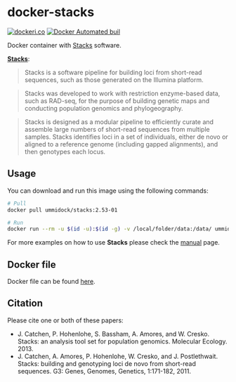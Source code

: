# docker-stacks

[![dockeri.co](https://dockeri.co/image/ummidock/stacks)](https://hub.docker.com/r/ummidock/stacks)
[![Docker Automated buil](https://img.shields.io/docker/automated/jrottenberg/ffmpeg.svg)](https://hub.docker.com/r/ummidock/stacks/)

Docker container with [Stacks](http://catchenlab.life.illinois.edu/stacks/) software.

[**Stacks**](http://catchenlab.life.illinois.edu/stacks/):

> Stacks is a software pipeline for building loci from short-read sequences, such as those generated on the Illumina platform.

> Stacks was developed to work with restriction enzyme-based data, such as RAD-seq, for the purpose of building genetic maps and conducting population genomics and phylogeography.

> Stacks is designed as a modular pipeline to efficiently curate and assemble large numbers of short-read sequences from multiple samples. Stacks identifies loci in a set of individuals, either de novo or aligned to a reference genome (including gapped alignments), and then genotypes each locus.

## Usage

You can download and run this image using the following commands:

````bash
# Pull
docker pull ummidock/stacks:2.53-01

# Run
docker run --rm -u $(id -u):$(id -g) -v /local/folder/data:/data/ ummidock/stacks:2.53-01 denovo_map.pl -T 8 -M 6 -o /data/stacks_output/ --samples /data/samples_fastq/ --popmap /data/population_map.tab --paired
````

For more examples on how to use **Stacks** please check the [manual](http://catchenlab.life.illinois.edu/stacks/manual/) page.

## Docker file
Docker file can be found [here](https://github.com/B-UMMI/docker-images/tree/master/stacks).

## Citation

Please cite one or both of these papers:

  * J. Catchen, P. Hohenlohe, S. Bassham, A. Amores, and W. Cresko. Stacks: an analysis tool set for population genomics. Molecular Ecology. 2013.
  * J. Catchen, A. Amores, P. Hohenlohe, W. Cresko, and J. Postlethwait. Stacks: building and genotyping loci de novo from short-read sequences. G3: Genes, Genomes, Genetics, 1:171-182, 2011.
